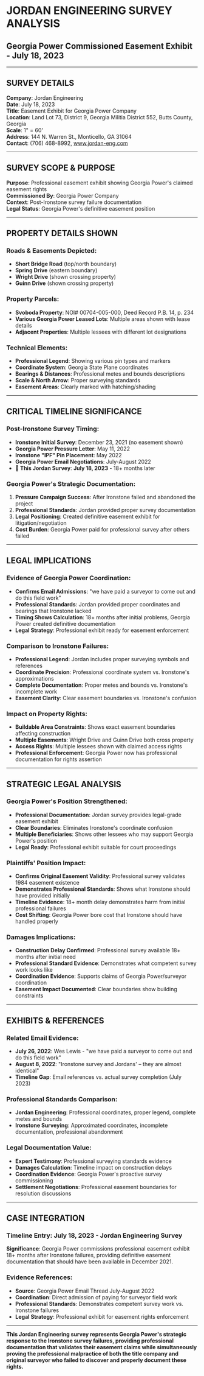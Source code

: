 # JORDAN ENGINEERING SURVEY ANALYSIS
## Georgia Power Commissioned Easement Exhibit - July 18, 2023

---

## SURVEY DETAILS
**Company**: Jordan Engineering  
**Date**: July 18, 2023  
**Title**: Easement Exhibit for Georgia Power Company  
**Location**: Land Lot 73, District 9, Georgia Militia District 552, Butts County, Georgia  
**Scale**: 1" = 60'  
**Address**: 144 N. Warren St., Monticello, GA 31064  
**Contact**: (706) 468-8992, www.jordan-eng.com  

---

## SURVEY SCOPE & PURPOSE
**Purpose**: Professional easement exhibit showing Georgia Power's claimed easement rights  
**Commissioned By**: Georgia Power Company  
**Context**: Post-Ironstone survey failure documentation  
**Legal Status**: Georgia Power's definitive easement position  

---

## PROPERTY DETAILS SHOWN

### **Roads & Easements Depicted**:
- **Short Bridge Road** (top/north boundary)
- **Spring Drive** (eastern boundary) 
- **Wright Drive** (shown crossing property)
- **Guinn Drive** (shown crossing property)

### **Property Parcels**:
- **Svoboda Property**: NOI# 00704-005-000, Deed Record P.B. 14, p. 234
- **Various Georgia Power Leased Lots**: Multiple areas shown with lease details
- **Adjacent Properties**: Multiple lessees with different lot designations

### **Technical Elements**:
- **Professional Legend**: Showing various pin types and markers
- **Coordinate System**: Georgia State Plane coordinates
- **Bearings & Distances**: Professional metes and bounds descriptions
- **Scale & North Arrow**: Proper surveying standards
- **Easement Areas**: Clearly marked with hatching/shading

---

## CRITICAL TIMELINE SIGNIFICANCE

### **Post-Ironstone Survey Timing**:
- **Ironstone Initial Survey**: December 23, 2021 (no easement shown)
- **Georgia Power Pressure Letter**: May 11, 2022
- **Ironstone "IPF" Pin Placement**: May 2022
- **Georgia Power Email Negotiations**: July-August 2022
- **🚨 This Jordan Survey**: **July 18, 2023** - 18+ months later

### **Georgia Power's Strategic Documentation**:
1. **Pressure Campaign Success**: After Ironstone failed and abandoned the project
2. **Professional Standards**: Jordan provided proper survey documentation
3. **Legal Positioning**: Created definitive easement exhibit for litigation/negotiation
4. **Cost Burden**: Georgia Power paid for professional survey after others failed

---

## LEGAL IMPLICATIONS

### **Evidence of Georgia Power Coordination**:
- **Confirms Email Admissions**: "we have paid a surveyor to come out and do this field work"
- **Professional Standards**: Jordan provided proper coordinates and bearings that Ironstone lacked
- **Timing Shows Calculation**: 18+ months after initial problems, Georgia Power created definitive documentation
- **Legal Strategy**: Professional exhibit ready for easement enforcement

### **Comparison to Ironstone Failures**:
- **Professional Legend**: Jordan includes proper surveying symbols and references
- **Coordinate Precision**: Professional coordinate system vs. Ironstone's approximations
- **Complete Documentation**: Proper metes and bounds vs. Ironstone's incomplete work
- **Easement Clarity**: Clear easement boundaries vs. Ironstone's confusion

### **Impact on Property Rights**:
- **Buildable Area Constraints**: Shows exact easement boundaries affecting construction
- **Multiple Easements**: Wright Drive and Guinn Drive both cross property
- **Access Rights**: Multiple lessees shown with claimed access rights
- **Professional Enforcement**: Georgia Power now has professional documentation for rights assertion

---

## STRATEGIC LEGAL ANALYSIS

### **Georgia Power's Position Strengthened**:
- **Professional Documentation**: Jordan survey provides legal-grade easement exhibit
- **Clear Boundaries**: Eliminates Ironstone's coordinate confusion
- **Multiple Beneficiaries**: Shows other lessees who may support Georgia Power's position
- **Legal Ready**: Professional exhibit suitable for court proceedings

### **Plaintiffs' Position Impact**:
- **Confirms Original Easement Validity**: Professional survey validates 1984 easement existence
- **Demonstrates Professional Standards**: Shows what Ironstone should have provided initially
- **Timeline Evidence**: 18+ month delay demonstrates harm from initial professional failures
- **Cost Shifting**: Georgia Power bore cost that Ironstone should have handled properly

### **Damages Implications**:
- **Construction Delay Confirmed**: Professional survey available 18+ months after initial need
- **Professional Standard Evidence**: Demonstrates what competent survey work looks like
- **Coordination Evidence**: Supports claims of Georgia Power/surveyor coordination
- **Easement Impact Documented**: Clear boundaries show building constraints

---

## EXHIBITS & REFERENCES

### **Related Email Evidence**:
- **July 26, 2022**: Wes Lewis - "we have paid a surveyor to come out and do this field work"
- **August 8, 2022**: "Ironstone survey and Jordans' – they are almost identical"
- **Timeline Gap**: Email references vs. actual survey completion (July 2023)

### **Professional Standards Comparison**:
- **Jordan Engineering**: Professional coordinates, proper legend, complete metes and bounds
- **Ironstone Surveying**: Approximated coordinates, incomplete documentation, professional abandonment

### **Legal Documentation Value**:
- **Expert Testimony**: Professional surveying standards evidence
- **Damages Calculation**: Timeline impact on construction delays
- **Coordination Evidence**: Georgia Power's proactive survey commissioning
- **Settlement Negotiations**: Professional easement boundaries for resolution discussions

---

## CASE INTEGRATION

### **Timeline Entry**: July 18, 2023 - Jordan Engineering Survey
**Significance**: Georgia Power commissions professional easement exhibit 18+ months after Ironstone failures, providing definitive easement documentation that should have been available in December 2021.

### **Evidence References**:
- **Source**: Georgia Power Email Thread July-August 2022
- **Coordination**: Direct admission of paying for surveyor field work
- **Professional Standards**: Demonstrates competent survey work vs. Ironstone failures
- **Legal Strategy**: Professional exhibit for easement rights enforcement

---

**This Jordan Engineering survey represents Georgia Power's strategic response to the Ironstone survey failures, providing professional documentation that validates their easement claims while simultaneously proving the professional malpractice of both the title company and original surveyor who failed to discover and properly document these rights.** 